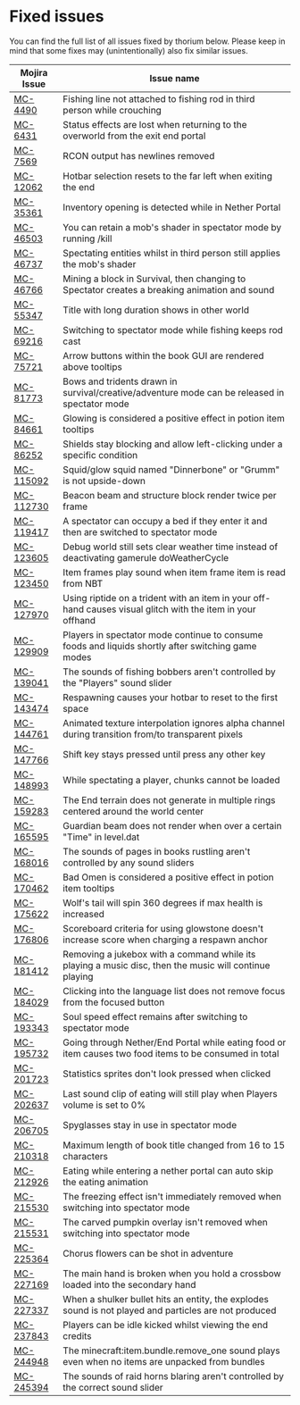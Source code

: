 # Fixed issues

You can find the full list of all issues fixed by thorium below.
Please keep in mind that some fixes may (unintentionally) also fix similar issues.

| Mojira Issue                                          | Issue name                                                                                                      |
|-------------------------------------------------------|-----------------------------------------------------------------------------------------------------------------|
| [MC-4490](https://bugs.mojang.com/browse/MC-4490)     | Fishing line not attached to fishing rod in third person while crouching                                        |
| [MC-6431](https://bugs.mojang.com/browse/MC-6431)     | Status effects are lost when returning to the overworld from the exit end portal                                |
| [MC-7569](https://bugs.mojang.com/browse/MC-7569)     | RCON output has newlines removed                                                                                |
| [MC-12062](https://bugs.mojang.com/browse/MC-12062)   | Hotbar selection resets to the far left when exiting the end                                                    |
| [MC-35361](https://bugs.mojang.com/browse/MC-35361)   | Inventory opening is detected while in Nether Portal                                                            |
| [MC-46503](https://bugs.mojang.com/browse/MC-46503)   | You can retain a mob's shader in spectator mode by running /kill                                                |
| [MC-46737](https://bugs.mojang.com/browse/MC-46737)   | Spectating entities whilst in third person still applies the mob's shader                                       |
| [MC-46766](https://bugs.mojang.com/browse/MC-46766)   | Mining a block in Survival, then changing to Spectator creates a breaking animation and sound                   |
| [MC-55347](https://bugs.mojang.com/browse/MC-55347)   | Title with long duration shows in other world                                                                   |
| [MC-69216](https://bugs.mojang.com/browse/MC-69216)   | Switching to spectator mode while fishing keeps rod cast                                                        |
| [MC-75721](https://bugs.mojang.com/browse/MC-75721)   | Arrow buttons within the book GUI are rendered above tooltips                                                   |
| [MC-81773](https://bugs.mojang.com/browse/MC-81773)   | Bows and tridents drawn in survival/creative/adventure mode can be released in spectator mode                   |
| [MC-84661](https://bugs.mojang.com/browse/MC-84661)   | Glowing is considered a positive effect in potion item tooltips                                                 |
| [MC-86252](https://bugs.mojang.com/browse/MC-86252)   | Shields stay blocking and allow left-clicking under a specific condition                                        |
| [MC-115092](https://bugs.mojang.com/browse/MC-115092) | Squid/glow squid named "Dinnerbone" or "Grumm" is not upside-down                                               |
| [MC-112730](https://bugs.mojang.com/browse/MC-112730) | Beacon beam and structure block render twice per frame                                                          |
| [MC-119417](https://bugs.mojang.com/browse/MC-119417) | A spectator can occupy a bed if they enter it and then are switched to spectator mode                           |
| [MC-123605](https://bugs.mojang.com/browse/MC-123605) | Debug world still sets clear weather time instead of deactivating gamerule doWeatherCycle                       |
| [MC-123450](https://bugs.mojang.com/browse/MC-123450) | Item frames play sound when item frame item is read from NBT                                                    |
| [MC-127970](https://bugs.mojang.com/browse/MC-127970) | Using riptide on a trident with an item in your off-hand causes visual glitch with the item in your offhand     |
| [MC-129909](https://bugs.mojang.com/browse/MC-129909) | Players in spectator mode continue to consume foods and liquids shortly after switching game modes              |
| [MC-139041](https://bugs.mojang.com/browse/MC-139041) | The sounds of fishing bobbers aren't controlled by the "Players" sound slider                                   |
| [MC-143474](https://bugs.mojang.com/browse/MC-143474) | Respawning causes your hotbar to reset to the first space                                                       |
| [MC-144761](https://bugs.mojang.com/browse/MC-144761) | Animated texture interpolation ignores alpha channel during transition from/to transparent pixels               |
| [MC-147766](https://bugs.mojang.com/browse/MC-147766) | Shift key stays pressed until press any other key                                                               |
| [MC-148993](https://bugs.mojang.com/browse/MC-148993) | While spectating a player, chunks cannot be loaded                                                              |
| [MC-159283](https://bugs.mojang.com/browse/MC-159283) | The End terrain does not generate in multiple rings centered around the world center                            |
| [MC-165595](https://bugs.mojang.com/browse/MC-165595) | Guardian beam does not render when over a certain "Time" in level.dat                                           |
| [MC-168016](https://bugs.mojang.com/browse/MC-168016) | The sounds of pages in books rustling aren't controlled by any sound sliders                                    |
| [MC-170462](https://bugs.mojang.com/browse/MC-170462) | Bad Omen is considered a positive effect in potion item tooltips                                                |
| [MC-175622](https://bugs.mojang.com/browse/MC-175622) | Wolf's tail will spin 360 degrees if max health is increased                                                    |
| [MC-176806](https://bugs.mojang.com/browse/MC-176806) | Scoreboard criteria for using glowstone doesn't increase score when charging a respawn anchor                   |
| [MC-181412](https://bugs.mojang.com/browse/MC-181412) | Removing a jukebox with a command while its playing a music disc, then the music will continue playing          |
| [MC-184029](https://bugs.mojang.com/browse/MC-184029) | Clicking into the language list does not remove focus from the focused button                                   |
| [MC-193343](https://bugs.mojang.com/browse/MC-193343) | Soul speed effect remains after switching to spectator mode                                                     |
| [MC-195732](https://bugs.mojang.com/browse/MC-195732) | Going through Nether/End Portal while eating food or item causes two food items to be consumed in total         |
| [MC-201723](https://bugs.mojang.com/browse/MC-201723) | Statistics sprites don't look pressed when clicked                                                              |
| [MC-202637](https://bugs.mojang.com/browse/MC-202637) | Last sound clip of eating will still play when Players volume is set to 0%                                      |
| [MC-206705](https://bugs.mojang.com/browse/MC-206705) | Spyglasses stay in use in spectator mode                                                                        |
| [MC-210318](https://bugs.mojang.com/browse/MC-210318) | Maximum length of book title changed from 16 to 15 characters                                                   |
| [MC-212926](https://bugs.mojang.com/browse/MC-212926) | Eating while entering a nether portal can auto skip the eating animation                                        |
| [MC-215530](https://bugs.mojang.com/browse/MC-215530) | The freezing effect isn't immediately removed when switching into spectator mode                                |
| [MC-215531](https://bugs.mojang.com/browse/MC-215531) | The carved pumpkin overlay isn't removed when switching into spectator mode                                     |
| [MC-225364](https://bugs.mojang.com/browse/MC-225364) | Chorus flowers can be shot in adventure                                                                         |
| [MC-227169](https://bugs.mojang.com/browse/MC-227169) | The main hand is broken when you hold a crossbow loaded into the secondary hand                                 |
| [MC-227337](https://bugs.mojang.com/browse/MC-227337) | When a shulker bullet hits an entity, the explodes sound is not played and particles are not produced           |
| [MC-237843](https://bugs.mojang.com/browse/MC-237843) | Players can be idle kicked whilst viewing the end credits                                                       |
| [MC-244948](https://bugs.mojang.com/browse/MC-244948) | The minecraft:item.bundle.remove_one sound plays even when no items are unpacked from bundles                   |
| [MC-245394](https://bugs.mojang.com/browse/MC-245394) | The sounds of raid horns blaring aren't controlled by the correct sound slider                                  |
